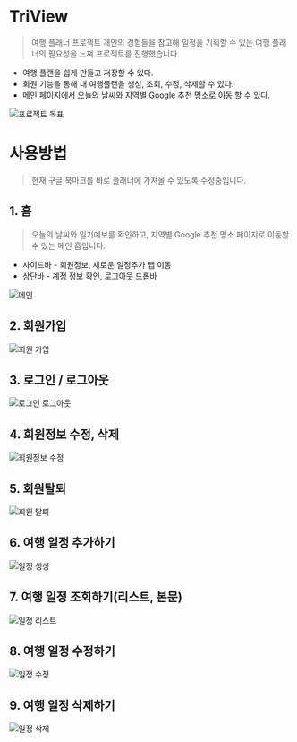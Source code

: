 # TriView
> 여행 플래너 프로젝트
개인의 경험들을 참고해 일정을 기획할 수 있는 여행 플래너의 필요성을 느껴 프로젝트를 진행했습니다.

* 여행 플랜을 쉽게 만들고 저장할 수 있다.
* 회원 기능을 통해 내 여행플랜을 생성, 조회, 수정, 삭제할 수 있다.
* 메인 페이지에서 오늘의 날씨와 지역별 Google 추천 명소로 이동 할 수 있다.

![프로젝트 목표](https://user-images.githubusercontent.com/98367972/230643041-9d5f21f0-8fa7-45eb-bf6f-7bffc476c822.png)

# 사용방법
> 현재 구글 북마크를 바로 플래너에 가져올 수 있도록 수정중입니다.

## 1. 홈
> 오늘의 날씨와 일기예보를 확인하고, 지역별 Google 추천 명소 페이지로 이동할 수 있는 메인 홈입니다.

* 사이드바 - 회원정보, 새로운 일정추가 탭 이동
* 상단바 - 계정 정보 확인, 로그아웃 드롭바

![메인](https://user-images.githubusercontent.com/98367972/230643082-374fda9d-2157-461c-a46e-5dadcd5c56f1.png)

## 2. 회원가입
>

![회원 가입](https://user-images.githubusercontent.com/98367972/230643085-06230c81-36eb-4bd9-bac6-9e01f0b4a805.png)

## 3. 로그인 / 로그아웃
>

![로그인 로그아웃](https://user-images.githubusercontent.com/98367972/230643043-f34878bc-c69e-4ed3-8223-7c78d06a4247.png)

## 4. 회원정보 수정, 삭제
>

![회원정보 수정](https://user-images.githubusercontent.com/98367972/230643088-cbe334f9-6433-413e-9d97-27326ed60014.png)

## 5. 회원탈퇴
>

![회원 탈퇴](https://user-images.githubusercontent.com/98367972/230643091-7aa2dc7d-fdd2-43ed-a721-6f191bdf2eb1.png)

## 6. 여행 일정 추가하기
>

![일정 생성](https://user-images.githubusercontent.com/98367972/230643051-a92438b4-9549-4e1c-a630-95ecab053008.png)

## 7. 여행 일정 조회하기(리스트, 본문)
>

![일정 리스트](https://user-images.githubusercontent.com/98367972/230643070-973e2b12-7542-4e84-8e02-dc36c4c100f6.png)

## 8. 여행 일정 수정하기
>

![일정 수정](https://user-images.githubusercontent.com/98367972/230643053-7736c213-2a0f-48d0-81e4-419348b80656.png)

## 9. 여행 일정 삭제하기
>

![일정 삭제](https://user-images.githubusercontent.com/98367972/230643056-6fe8e742-5619-4049-9407-ce6fcd156cac.png)

